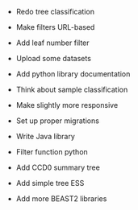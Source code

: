 - Redo tree classification

- Make filters URL-based
- Add leaf number filter

- Upload some datasets

- Add python library documentation

- Think about sample classification
- Make slightly more responsive

- Set up proper migrations

- Write Java library
- Filter function python

- Add CCD0 summary tree
- Add simple tree ESS
- Add more BEAST2 libraries

